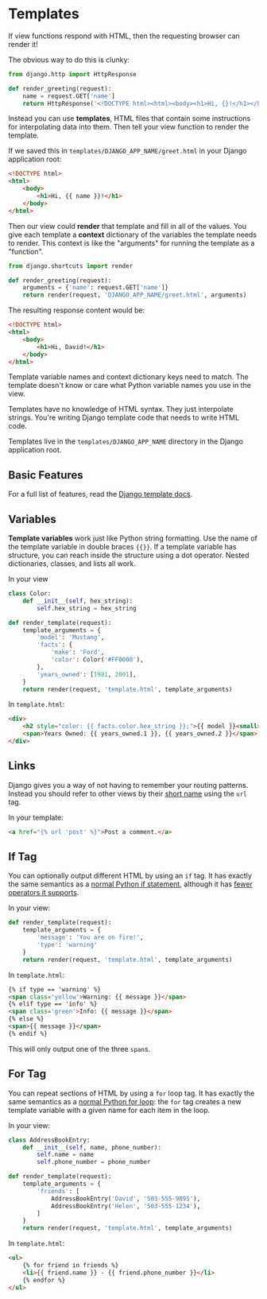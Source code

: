 # Templates

If view functions respond with HTML, then the requesting browser can render it!

The obvious way to do this is clunky:

```py
from django.http import HttpResponse

def render_greeting(request):
    name = request.GET['name']
    return HttpResponse('<!DOCTYPE html><html><body><h1>Hi, {}!</h1></body></html>'.format(name))
```

Instead you can use **templates**, HTML files that contain some instructions for interpolating data into them.
Then tell your view function to render the template.

If we saved this in `templates/DJANGO_APP_NAME/greet.html` in your Django application root:

```html
<!DOCTYPE html>
<html>
    <body>
        <h1>Hi, {{ name }}!</h1>
    </body>
</html>
```

Then our view could **render** that template and fill in all of the values.
You give each template a **context** dictionary of the variables the template needs to render.
This context is like the "arguments" for running the template as a "function".

```py
from django.shortcuts import render

def render_greeting(request):
    arguments = {'name': request.GET['name']}
    return render(request, 'DJANGO_APP_NAME/greet.html', arguments)
```

The resulting response content would be:

```html
<!DOCTYPE html>
<html>
    <body>
        <h1>Hi, David!</h1>
    </body>
</html>
```

Template variable names and context dictionary keys need to match.
The template doesn't know or care what Python variable names you use in the view.

Templates have no knowledge of HTML syntax.
They just interpolate strings.
You're writing Django template code that needs to write HTML code.

Templates live in the `templates/DJANGO_APP_NAME` directory in the Django application root.

## Basic Features

For a full list of features, read the [Django template docs](https://docs.djangoproject.com/en/1.9/ref/templates/language/).

## Variables

**Template variables** work just like Python string formatting.
Use the name of the template variable in double braces `{{}}`.
If a template variable has structure, you can reach inside the structure using a dot operator.
Nested dictionaries, classes, and lists all work.

In your view

```py
class Color:
    def __init__(self, hex_string):
        self.hex_string = hex_string

def render_template(request):
    template_arguments = {
        'model': 'Mustang',
        'facts': {
            'make': 'Ford',
            'color': Color('#FF0000'),
        },
        'years_owned': [1981, 2001],
    }
    return render(request, 'template.html', template_arguments)
```

In `template.html`:

```html
<div>
    <h2 style="color: {{ facts.color.hex_string }};">{{ model }}<small>{{ facts.make }}</small></h2>
    <span>Years Owned: {{ years_owned.1 }}, {{ years_owned.2 }}</span>
</div>
```

## Links

Django gives you a way of not having to remember your routing patterns.
Instead you should refer to other views by their [short name](/notes/django-routes.md) using the `url` tag.

In your template:

```html
<a href="{% url 'post' %}">Post a comment.</a>
```

## If Tag

You can optionally output different HTML by using an `if` tag.
It has exactly the same semantics as a [normal Python if statement](/notes/py-branching-blocks.md), although it has [fewer operators it supports](https://docs.djangoproject.com/en/1.9/ref/templates/builtins/#if).

In your view:

```py
def render_template(request):
    template_arguments = {
        'message': 'You are on fire!',
        'type': 'warning'
    }
    return render(request, 'template.html', template_arguments)
```

In `template.html`:

```html
{% if type == 'warning' %}
<span class='yellow'>Warning: {{ message }}</span>
{% elif type == 'info' %}
<span class='green'>Info: {{ message }}</span>
{% else %}
<span>{{ message }}</span>
{% endif %}
```

This will only output one of the three `span`s.

## For Tag

You can repeat sections of HTML by using a `for` loop tag.
It has exactly the same semantics as a [normal Python for loop](/notes/py-for-loops.md):
the `for` tag creates a new template variable with a given name for each item in the loop.

In your view:

```py
class AddressBookEntry:
    def __init__(self, name, phone_number):
        self.name = name
        self.phone_number = phone_number

def render_template(request):
    template_arguments = {
        'friends': [
            AddressBookEntry('David', '503-555-9895'),
            AddressBookEntry('Helen', '503-555-1234'),
        ]
    }
    return render(request, 'template.html', template_arguments)
```

In `template.html`:

```html
<ul>
    {% for friend in friends %}
    <li>{{ friend.name }} - {{ friend.phone_number }}</li>
    {% endfor %}
</ul>
```

